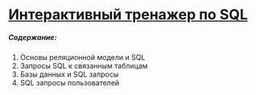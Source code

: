 # [Интерактивный тренажер по SQL](https://stepik.org/course/63054/info)
##### Содержание:
1. Основы реляционной модели и SQL
2. Запросы SQL к связанным таблицам
3. Базы данных и SQL запросы
4. SQL запросы пользователей
